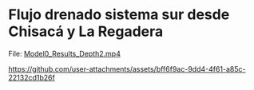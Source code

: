 # Flujo drenado sistema sur desde Chisacá y La Regadera

File: [Model0_Results_Depth2.mp4](Model0_Results_Depth2.mp4)

https://github.com/user-attachments/assets/bff6f9ac-9dd4-4f61-a85c-22132cd1b26f